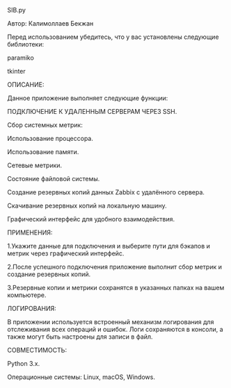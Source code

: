 SIB.py

Автор: Калимоллаев Бекжан

Перед использованием убедитесь, что у вас установлены следующие библиотеки:

paramiko

tkinter



ОПИСАНИЕ:

Данное приложение выполняет следующие функции:


ПОДКЛЮЧЕНИЕ К УДАЛЕННЫМ СЕРВЕРАМ ЧЕРЕЗ SSH.

Сбор системных метрик:

Использование процессора.

Использование памяти.

Сетевые метрики.

Состояние файловой системы.


Создание резервных копий данных Zabbix с удалённого сервера.

Скачивание резервных копий на локальную машину.

Графический интерфейс для удобного взаимодействия.



ПРИМЕНЕНИЯ:

1.Укажите данные для подключения и выберите пути для бэкапов и метрик через графический интерфейс.

2.После успешного подключения приложение выполнит сбор метрик и создание резервных копий.

3.Резервные копии и метрики сохранятся в указанных папках на вашем компьютере.


ЛОГИРОВАНИЯ:

В приложении используется встроенный механизм логирования для отслеживания всех операций и ошибок. Логи сохраняются в консоли, а также могут быть настроены для записи в файл.


СОВМЕСТИМОСТЬ:

Python 3.x.

Операционные системы: Linux, macOS, Windows.


